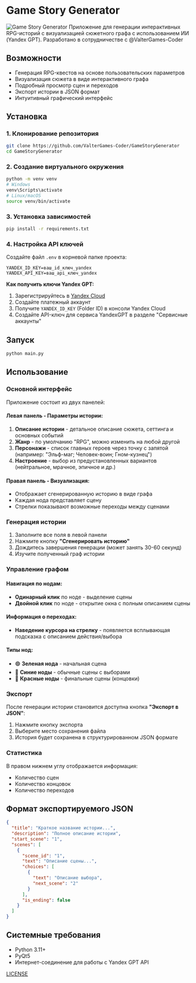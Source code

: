 # Game Story Generator

![Game Story Generator](https://i.postimg.cc/ZntWBgR7/image-2025-08-04-21-04-39.png)
Приложение для генерации интерактивных RPG-историй с визуализацией сюжетного графа с использованием ИИ (Yandex GPT).
Разработано в сотрудничестве с @ValterGames-Coder
## Возможности

- Генерация RPG-квестов на основе пользовательских параметров
- Визуализация сюжета в виде интерактивного графа
- Подробный просмотр сцен и переходов
- Экспорт истории в JSON формат
- Интуитивный графический интерфейс

## Установка

### 1. Клонирование репозитория
```bash
git clone https://github.com/ValterGames-Coder/GameStoryGenerator
cd GameStoryGenerator
```

### 2. Создание виртуального окружения
```bash
python -m venv venv
# Windows
venv\Scripts\activate
# Linux/macOS
source venv/bin/activate
```

### 3. Установка зависимостей
```bash
pip install -r requirements.txt
```

### 4. Настройка API ключей

Создайте файл `.env` в корневой папке проекта:
```env
YANDEX_ID_KEY=ваш_id_ключ_yandex
YANDEX_API_KEY=ваш_api_ключ_yandex
```

**Как получить ключи Yandex GPT:**
1. Зарегистрируйтесь в [Yandex Cloud](https://cloud.yandex.ru/)
2. Создайте платежный аккаунт
3. Получите `YANDEX_ID_KEY` (Folder ID) в консоли Yandex Cloud
4. Создайте API-ключ для сервиса YandexGPT в разделе "Сервисные аккаунты"

## Запуск

```bash
python main.py
```

## Использование

### Основной интерфейс

Приложение состоит из двух панелей:

#### Левая панель - Параметры истории:
1. **Описание истории** - детальное описание сюжета, сеттинга и основных событий
2. **Жанр** - по умолчанию "RPG", можно изменить на любой другой
3. **Персонажи** - список главных героев через точку с запятой (например: "Эльф-маг; Человек-воин; Гном-кузнец")
4. **Настроение** - выбор из предустановленных вариантов (нейтральное, мрачное, эпичное и др.)

#### Правая панель - Визуализация:
- Отображает сгенерированную историю в виде графа
- Каждая нода представляет сцену
- Стрелки показывают возможные переходы между сценами

### Генерация истории

1. Заполните все поля в левой панели
2. Нажмите кнопку **"Сгенерировать историю"**
3. Дождитесь завершения генерации (может занять 30-60 секунд)
4. Изучите полученный граф истории

### Управление графом

#### Навигация по нодам:
- **Одинарный клик** по ноде - выделение сцены
- **Двойной клик** по ноде - открытие окна с полным описанием сцены

#### Информация о переходах:
- **Наведение курсора на стрелку** - появляется всплывающая подсказка с описанием действия/выбора

#### Типы нод:
- 🟢 **Зеленая нода** - начальная сцена
- 🔵 **Синие ноды** - обычные сцены с выборами
- 🔴 **Красные ноды** - финальные сцены (концовки)

### Экспорт

После генерации истории становится доступна кнопка **"Экспорт в JSON"**:
1. Нажмите кнопку экспорта
2. Выберите место сохранения файла
3. История будет сохранена в структурированном JSON формате

### Статистика

В правом нижнем углу отображается информация:
- Количество сцен
- Количество концовок
- Количество переходов

## Формат экспортируемого JSON

```json
{
  "title": "Краткое название истории...",
  "description": "Полное описание истории",
  "start_scene": "1",
  "scenes": [
    {
      "scene_id": "1",
      "text": "Описание сцены...",
      "choices": [
        {
          "text": "Описание выбора",
          "next_scene": "2"
        }
      ],
      "is_ending": false
    }
  ]
}
```

## Системные требования

- Python 3.11+
- PyQt5
- Интернет-соединение для работы с Yandex GPT API

[LICENSE](LICENSE)
